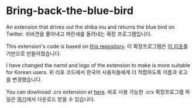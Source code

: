 # Bring-back-the-blue-bird
An extension that drives out the shiba inu and returns the blue bird on Twitter.
쉬바견을 몰아내고 파란새를 돌려내는 확장 프로그램입니다.

This extension's code is based on [this repository](https://github.com/huangyafei/twitter-logo-changer).
이 확장프로그램은 [이 리포](https://github.com/huangyafei/twitter-logo-changer)를 기반으로 만들어졌습니다.

I have changed the namd and logo of the extension to make is more suitable for Korean users.
위 리포 코드에서 한국어 사용자들에게 더 적합하도록 이름과 로고를 변경했습니다.

You can dowlnoad .crx extension at [here]().
바로 사용 가능한 .crx 확장프로그램 파일은 [여기]()에서 다운로드 받을 수 있습니다.